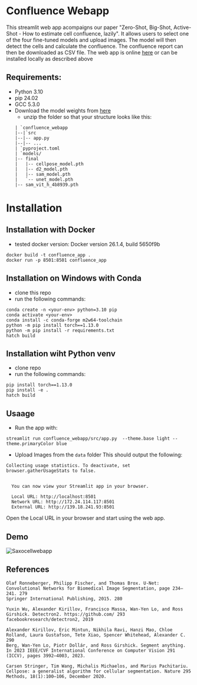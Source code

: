 # Confluence Webapp
This streamlit web app acompaigns our paper "Zero-Shot, Big-Shot, Active-Shot - How to estimate cell confluence, lazily". It allows users to select one of the four fine-tuned models and upload images.
The model will then detect the cells and calculate the confluence. The confluence report can then be downloaded as CSV file.
The web app is online [here](TODO) or can be installed locally as described above

## Requirements:
- Python 3.10
- pip 24.02
- GCC 5.3.0
- Download the model weights from [here](https://cloud.scadsai.uni-leipzig.de/index.php/s/SBySD7ppB3fJFMt)
  - unzip the folder so that your structure looks like this:
  ```
  | `confluence_webapp
  |--|`src
  |--|-- app.py
  |--|-- ...
  | `pyproject.toml
  | `models/
  |-- final
  |   |-- cellpose_model.pth
  |   |-- d2_model.pth
  |   |-- sam_model.pth
  |   `-- unet_model.pth
  |-- sam_vit_h_4b8939.pth
# Installation
## Installation with Docker
- tested docker version: Docker version 26.1.4, build 5650f9b

```
docker build -t confluence_app .
docker run -p 8501:8501 confluence_app
```

## Installation on Windows with Conda
- clone this repo
- run the following commands:
```
conda create -n <your-env> python=3.10 pip
conda activate <your-env>
conda install -c conda-forge m2w64-toolchain
python -m pip install torch==1.13.0
python -m pip install -r requirements.txt
hatch build

```

## Installation wiht Python venv 
- clone repo
- run the following commands:
```
pip install torch==1.13.0
pip install -e .
hatch build
```
## Usaage
- Run the app with:
  
```
streamlit run confluence_webapp/src/app.py  --theme.base light --theme.primaryColor blue
```
- Upload Images from the `data` folder
This should output the following:
```
Collecting usage statistics. To deactivate, set browser.gatherUsageStats to false.


  You can now view your Streamlit app in your browser.

  Local URL: http://localhost:8501
  Network URL: http://172.24.114.117:8501
  External URL: http://139.18.241.93:8501

```
Open the Local URL in your browser and start using the web app.

## Demo

![Saxocellwebapp](https://github.com/user-attachments/assets/d30ce3b3-1b86-40c7-b41a-aaa35471b1ca)

## References
```
Olaf Ronneberger, Philipp Fischer, and Thomas Brox. U-Net: Convolutional Networks for Biomedical Image Segmentation, page 234–241. 279
Springer International Publishing, 2015. 280

Yuxin Wu, Alexander Kirillov, Francisco Massa, Wan-Yen Lo, and Ross Girshick. Detectron2. https://github.com/ 293
facebookresearch/detectron2, 2019

Alexander Kirillov, Eric Mintun, Nikhila Ravi, Hanzi Mao, Chloe Rolland, Laura Gustafson, Tete Xiao, Spencer Whitehead, Alexander C. 290
Berg, Wan-Yen Lo, Piotr Dollár, and Ross Girshick. Segment anything. In 2023 IEEE/CVF International Conference on Computer Vision 291
(ICCV), pages 3992–4003, 2023.

Carsen Stringer, Tim Wang, Michalis Michaelos, and Marius Pachitariu. Cellpose: a generalist algorithm for cellular segmentation. Nature 295
Methods, 18(1):100–106, December 2020.
```




